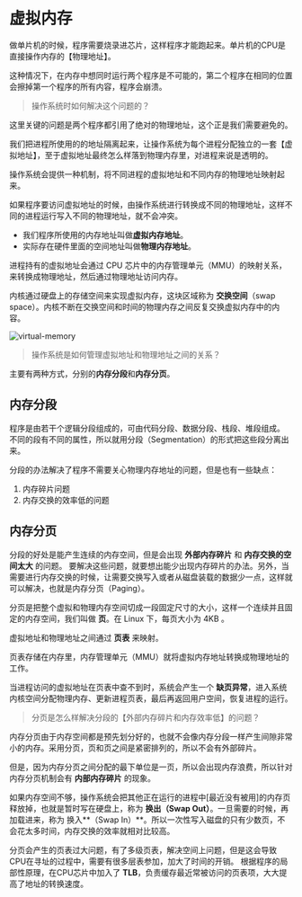 # 虚拟内存
做单片机的时候，程序需要烧录进芯片，这样程序才能跑起来。单片机的CPU是直接操作内存的【物理地址】。

这种情况下，在内存中想同时运行两个程序是不可能的，第二个程序在相同的位置会擦掉第一个程序的所有内容，程序会崩溃。

> 操作系统时如何解决这个问题的？

这里关键的问题是两个程序都引用了绝对的物理地址，这个正是我们需要避免的。

我们把进程所使用的的地址隔离起来，让操作系统为每个进程分配独立的一套【虚拟地址】，至于虚拟地址最终怎么样落到物理内存里，对进程来说是透明的。

操作系统会提供一种机制，将不同进程的虚拟地址和不同内存的物理地址映射起来。

如果程序要访问虚拟地址的时候，由操作系统进行转换成不同的物理地址，这样不同的进程运行写入不同的物理地址，就不会冲突。

- 我们程序所使用的内存地址叫做**虚拟内存地址**。
- 实际存在硬件里面的空间地址叫做**物理内存地址**。

进程持有的虚拟地址会通过 CPU 芯片中的内存管理单元（MMU）的映射关系，来转换成物理地址，然后通过物理地址访问内存。

内核通过硬盘上的存储空间来实现虚拟内存，这块区域称为 **交换空间**（swap space）。内核不断在交换空间和时间的物理内存之间反复交换虚拟内存中的内容。


![virtual-memory](/assets/img/linux/virtual-memory.png)


> 操作系统是如何管理虚拟地址和物理地址之间的关系？

主要有两种方式，分别的**内存分段**和**内存分页**。

## 内存分段
程序是由若干个逻辑分段组成的，可由代码分段、数据分段、栈段、堆段组成。
不同的段有不同的属性，所以就用分段（Segmentation）的形式把这些段分离出来。

分段的办法解决了程序不需要关心物理内存地址的问题，但是也有一些缺点：
1. 内存碎片问题
2. 内存交换的效率低的问题

## 内存分页
分段的好处是能产生连续的内存空间，但是会出现 **外部内存碎片** 和 **内存交换的空间太大** 的问题。
要解决这些问题，就要想出能少出现内存碎片的办法。另外，当需要进行内存交换的时候，让需要交换写入或者从磁盘装载的数据少一点，这样就可以解决，也就是内存分页（Paging）。

分页是把整个虚拟和物理内存空间切成一段固定尺寸的大小，这样一个连续并且固定的内存空间，我们叫做 **页**。在 Linux 下，每页大小为 4KB 。

虚拟地址和物理地址之间通过 **页表** 来映射。

页表存储在内存里，内存管理单元（MMU）就将虚拟内存地址转换成物理地址的工作。

当进程访问的虚拟地址在页表中查不到时，系统会产生一个 **缺页异常**，进入系统内核空间分配物理内存、更新进程页表，最后再返回用户空间，恢复进程的运行。


> 分页是怎么样解决分段的【外部内存碎片和内存效率低】的问题？

内存分页由于内存空间都是预先划分好的，也就不会像内存分段一样产生间隙非常小的内存。采用分页，页和页之间是紧密排列的，所以不会有外部碎片。

但是，因为内存分页之间分配的最下单位是一页，所以会出现内存浪费，所以针对 内存分页机制会有 **内部内存碎片** 的现象。

如果内存空间不够，操作系统会把其他正在运行的进程中[最近没有被用]的内存页释放掉，也就是暂时写在硬盘上，称为 **换出（Swap Out）**。一旦需要的时候，再加载进来，称为 换入**（Swap In）**。所以一次性写入磁盘的只有少数页，不会花太多时间，内存交换的效率就相对比较高。



分页会产生的页表过大问题，有了多级页表，解决空间上问题，但是这会导致CPU在寻址的过程中，需要有很多层表参加，加大了时间的开销。
根据程序的局部性原理，在CPU芯片中加入了 **TLB**，负责缓存最近常被访问的页表项，大大提高了地址的转换速度。

